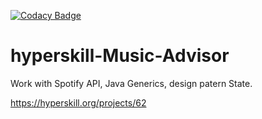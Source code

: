 [![Codacy Badge](https://app.codacy.com/project/badge/Grade/96bd72d144ab48a2b891a4d6abf3289f)](https://www.codacy.com/gh/Maxxx873/hyperskill-Music-Advisor/dashboard?utm_source=github.com&amp;utm_medium=referral&amp;utm_content=Maxxx873/hyperskill-Music-Advisor&amp;utm_campaign=Badge_Grade)

# hyperskill-Music-Advisor

Work with Spotify API, Java Generics, design patern State.

https://hyperskill.org/projects/62
